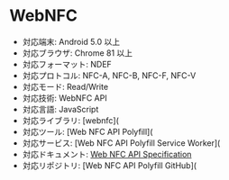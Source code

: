 # WebNFC

- 対応端末: Android 5.0 以上
- 対応ブラウザ: Chrome 81 以上
- 対応フォーマット: NDEF
- 対応プロトコル: NFC-A, NFC-B, NFC-F, NFC-V
- 対応モード: Read/Write
- 対応技術: WebNFC API
- 対応言語: JavaScript
- 対応ライブラリ: [webnfc](
- 対応ツール: [Web NFC API Polyfill](
- 対応サービス: [Web NFC API Polyfill Service Worker](
- 対応ドキュメント: [Web NFC API Specification](https://w3c.github.io/web-nfc/)
- 対応リポジトリ: [Web NFC API Polyfill GitHub](
